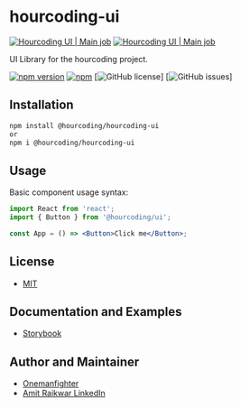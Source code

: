 # hourcoding-ui

[![Hourcoding UI | Main job](https://github.com/onemanfighter/hourcoding-ui/actions/workflows/main.yaml/badge.svg)](https://github.com/onemanfighter/hourcoding-ui/actions/workflows/main.yaml)
[![Hourcoding UI | Main job](https://github.com/onemanfighter/hourcoding-ui/actions/workflows/publish.yaml/badge.svg)](https://github.com/onemanfighter/hourcoding-ui/actions/workflows/publish.yaml)

UI Library for the hourcoding project.

[![npm version](https://badge.fury.io/js/%40hourcoding%2Fui.svg)](https://badge.fury.io/js/%40hourcoding%2Fui)
[![npm](https://img.shields.io/npm/dm/%40hourcoding%2Fui)](https://www.npmjs.com/package/@hourcoding/ui)
[![GitHub license](https://img.shields.io/github/license/onemanfighter/hourcoding-ui)]
[![GitHub issues](https://img.shields.io/github/issues/onemanfighter/hourcoding-ui)]

## Installation

```bash
npm install @hourcoding/hourcoding-ui
or
npm i @hourcoding/hourcoding-ui
```

## Usage

Basic component usage syntax:

```jsx
import React from 'react';
import { Button } from '@hourcoding/ui';

const App = () => <Button>Click me</Button>;
```

## License

- [MIT]()

## Documentation and Examples

- [Storybook](https://onemanfighter.github.io/hourcoding-ui/)

## Author and Maintainer

- [Onemanfighter](https://github.com/onemanfighter)
- [Amit Raikwar LinkedIn](https://in.linkedin.com/in/amitrai1603)
